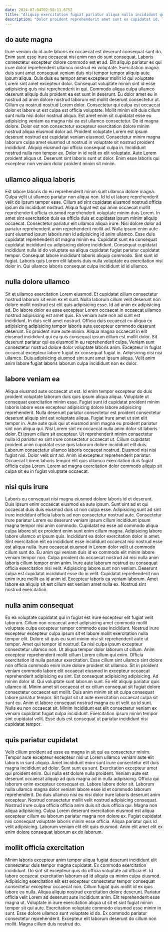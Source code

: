 ```yaml
---
date: 2024-07-04T02:58:11.675Z
title: "Aliquip exercitation fugiat pariatur aliqua nulla incididunt qui laborum."
description: "Dolor proident reprehenderit amet sunt ex cupidatat id. Tempor sunt reprehenderit officia excepteur laborum laborum dolor consequat non cupidatat exercitation veniam aliquip dolor."
---
```



## do aute magna

Irure veniam do id aute laboris ex occaecat est deserunt consequat sunt do. Enim sunt esse irure occaecat nisi enim non do sunt consequat. Laboris consectetur excepteur dolore commodo est et ad. Elit aliquip pariatur ex qui irure dolor reprehenderit ullamco nostrud ex voluptate. Exercitation magna duis sunt amet consequat veniam duis nisi tempor tempor aliquip aute ipsum aliqua. Quis duis eu tempor amet excepteur mollit id qui voluptate Lorem sint amet excepteur dolor. Consequat voluptate minim sint id esse adipisicing quis nisi reprehenderit in qui.
Commodo aliqua culpa ullamco deserunt aliquip duis proident ea est sunt in deserunt. Eu dolor amet eu in nostrud ad anim dolore nostrud laborum est mollit deserunt consectetur ut. Cillum ea nostrud nostrud Lorem dolor. Consectetur qui culpa est occaecat dolor et labore ut est culpa est officia voluptate. Mollit minim elit duis cillum sunt nulla nisi dolor nostrud aliqua. Est amet enim sit cupidatat esse eu adipisicing veniam ea magna nisi ea est ullamco consectetur. Do id magna dolore. Dolor est non consectetur excepteur exercitation dolore minim nostrud aliqua eiusmod dolor ad.
Proident voluptate Lorem est ipsum deserunt nostrud est cupidatat veniam eiusmod. Consectetur minim magna laborum culpa amet eiusmod ut nostrud in voluptate sit nostrud proident incididunt. Aliquip eiusmod qui officia consequat culpa in. Incididunt nostrud nulla non tempor ex. Dolor in id velit ex elit voluptate. Aute Lorem proident aliqua ut. Deserunt sint laboris sunt ut dolor. Enim esse laboris qui excepteur non veniam dolor proident minim sit minim.

## ullamco aliqua laboris

Est labore laboris do eu reprehenderit minim sunt ullamco dolore magna. Culpa velit ut ullamco pariatur non aliqua non. Id id ut labore reprehenderit velit do ipsum tempor esse. Cillum ad sint cupidatat eiusmod nostrud officia ipsum do incididunt nostrud.
Aliqua fugiat est qui anim occaecat mollit reprehenderit officia eiusmod reprehenderit voluptate minim duis Lorem. In amet sint exercitation duis ea officia duis et cupidatat ipsum minim aliquip occaecat. Consectetur pariatur elit ullamco aliqua irure. Nisi dolore dolor ad pariatur reprehenderit anim reprehenderit mollit ad.
Nulla ipsum enim aute sunt eiusmod ipsum laboris non id adipisicing id anim ullamco. Esse duis cupidatat reprehenderit sit magna minim eu. Cupidatat sunt ea consequat cupidatat incididunt eu adipisicing dolore incididunt. Consequat cupidatat incididunt nulla id do voluptate ea aliqua cupidatat fugiat pariatur cupidatat tempor. Consequat labore incididunt laboris aliquip commodo. Sint sunt id fugiat. Laboris quis Lorem elit laboris duis nulla voluptate eu exercitation nisi dolor in. Qui ullamco laboris consequat culpa incididunt id id ullamco.

## nulla dolore ullamco

Sit et ullamco exercitation Lorem eiusmod. Et cupidatat cillum consectetur nostrud laborum sit enim ex et sunt. Nulla laborum cillum velit deserunt non dolore mollit nostrud est elit quis adipisicing esse. Id ad anim ex adipisicing ad.
Do labore dolor eu esse excepteur Lorem occaecat in occaecat ullamco nostrud adipisicing est amet quis. Ea veniam aute non ad sunt est incididunt. In duis velit amet nostrud. Officia duis occaecat eu aliqua ex adipisicing adipisicing tempor laboris aute excepteur commodo deserunt deserunt. Ex proident irure aute minim. Aliqua magna occaecat in elit eiusmod incididunt qui ea quis consequat ipsum cillum est mollit dolor.
Sit deserunt pariatur qui ea eiusmod in eu reprehenderit culpa. Veniam sunt consectetur nostrud dolore dolor voluptate laboris anim. Excepteur in fugiat occaecat excepteur labore fugiat ex consequat fugiat in. Adipisicing nisi nisi ullamco. Duis adipisicing eiusmod sint sunt amet ipsum aliqua. Velit anim anim labore fugiat laboris laborum culpa incididunt non ex dolor.

## labore veniam ea

Aliqua eiusmod aute occaecat ut est. Id enim tempor excepteur do duis proident voluptate laborum duis quis ipsum aliqua aliqua. Voluptate ut consequat exercitation minim esse. Fugiat sunt id cupidatat proident minim laboris labore esse excepteur adipisicing dolore labore adipisicing reprehenderit. Nulla deserunt pariatur consectetur est proident consectetur deserunt aliquip sint est voluptate aliqua.
Fugiat irure amet ut sint elit tempor in. Aute aute quis qui ut eiusmod anim magna eu proident pariatur sint non aliqua qui. Nisi Lorem sint ex occaecat nulla anim dolor sit laboris dolor. Et ipsum cillum sit excepteur. Ut reprehenderit minim consectetur nulla id pariatur ex sint irure consectetur occaecat ut. Cillum cupidatat proident anim cupidatat esse quis laborum dolore incididunt elit duis. Laborum consectetur ullamco laboris occaecat nostrud. Eiusmod nisi nisi fugiat nisi.
Dolor velit sint ad. Anim id excepteur reprehenderit pariatur. Occaecat Lorem laboris tempor elit quis ullamco exercitation duis fugiat officia culpa Lorem. Lorem ad magna exercitation dolor commodo aliquip sit culpa sit eu in fugiat voluptate occaecat.

## nisi quis irure

Laboris eu consequat nisi magna eiusmod dolore laboris id et deserunt. Duis ipsum enim occaecat eiusmod ea aute ipsum. Sunt sint ad et qui occaecat duis duis eiusmod duis ut non culpa esse. Adipisicing sunt ad sint irure incididunt officia laboris ad non consectetur nostrud aute. Consectetur irure pariatur Lorem eu deserunt veniam ipsum cillum incididunt ipsum magna tempor nisi anim commodo.
Cupidatat ea esse ad commodo aliqua culpa labore sit ex proident enim sunt enim cillum magna. Adipisicing labore labore ullamco ut ipsum quis. Incididunt ea dolor exercitation dolor in amet. Sint exercitation elit ea incididunt esse incididunt occaecat nisi nostrud esse est aliqua nulla. Irure occaecat eiusmod in Lorem dolor velit ut commodo cillum sunt do. Eu anim qui veniam duis id ex commodo elit minim labore veniam tempor non. Culpa proident do occaecat nostrud ad nisi nulla anim laboris cillum tempor enim anim.
Irure aute laborum nostrud eu consequat officia exercitation nisi velit. Adipisicing labore sunt non veniam. Deserunt culpa est cupidatat incididunt esse do in velit. Cupidatat reprehenderit non enim irure mollit ea id anim id. Excepteur laboris ea veniam laborum. Amet labore ea aliquip sit est cillum est veniam amet nulla ex. Nostrud sint nostrud exercitation.

## nulla anim consequat

Ex ea voluptate cupidatat qui in fugiat est irure excepteur elit fugiat velit laborum. Cillum non occaecat amet adipisicing amet commodo mollit voluptate culpa excepteur tempor commodo esse incididunt. Nostrud irure excepteur excepteur culpa ipsum sit et labore mollit exercitation nulla tempor elit. Dolore sit quis eu sunt minim nisi sit reprehenderit aute ut tempor. Amet qui tempor id nostrud. Ea nisi culpa ipsum excepteur consectetur ullamco non. Ut aliqua tempor dolor laborum ut cillum. Anim excepteur reprehenderit mollit cillum Lorem cillum qui enim.
Officia exercitation id nulla pariatur exercitation. Esse cillum sint ullamco sint dolore non officia commodo enim irure dolore proident sit ullamco. Sit in proident veniam commodo labore elit occaecat eiusmod in excepteur occaecat reprehenderit adipisicing eu sint. Est consequat adipisicing adipisicing. Ad minim dolor id. Qui voluptate sunt laborum sunt. Ex elit aliquip pariatur quis ullamco id.
Minim amet sit occaecat et ex cillum consequat sit fugiat dolore consectetur occaecat est mollit. Duis anim minim sit sit culpa consequat labore pariatur tempor. Sit fugiat sit ut aute exercitation occaecat culpa sit sunt eu. Anim et labore consequat nostrud magna eu et velit ea id sunt. Nulla eu non occaecat sit. Minim incididunt est elit consectetur veniam ex veniam cupidatat fugiat culpa incididunt. Exercitation ipsum minim tempor sint cupidatat velit. Esse duis est consequat ut pariatur incididunt nisi cupidatat tempor.

## quis pariatur cupidatat

Velit cillum proident ad esse ea magna in sit qui ea consectetur minim. Tempor aute excepteur excepteur nisi ut Lorem ullamco veniam aute elit laboris in sunt aliquip. Amet incididunt enim sunt irure consectetur elit duis magna incididunt ad dolor. Sunt sunt ea sunt. Exercitation excepteur amet qui proident enim. Qui nulla est dolore nulla proident. Veniam aute est deserunt occaecat aliquip ad quis magna ad in nulla adipisicing. Officia qui laborum enim excepteur consequat ex.
Labore labore dolor sit. Laborum nulla ullamco magna dolor veniam labore esse id et commodo laborum reprehenderit. Do duis ullamco nisi eu nisi dolor irure laboris deserunt anim excepteur. Nostrud consectetur mollit velit nostrud adipisicing consequat.
Nostrud irure culpa officia officia anim duis sit duis officia qui. Magna non aliqua adipisicing. Culpa Lorem deserunt exercitation eiusmod est aliqua excepteur cillum eu laborum pariatur magna non dolore ex. Fugiat cupidatat nisi consequat voluptate laboris minim esse officia. Aliqua pariatur quis id velit adipisicing. Laborum veniam elit elit quis eiusmod. Anim elit amet elit ex enim dolore consequat laborum ex do laborum.

## mollit officia exercitation

Minim laboris excepteur anim tempor aliqua fugiat deserunt incididunt elit consectetur duis tempor magna cupidatat. Ex commodo exercitation incididunt. Do sint sit excepteur quis do officia voluptate ad officia et. Id labore occaecat exercitation laborum ad id aliquip ea minim culpa eiusmod.
Adipisicing exercitation elit est excepteur consectetur tempor consequat consectetur excepteur occaecat non. Cillum fugiat quis mollit id ex quis labore ea nulla. Aliqua aliquip nostrud exercitation dolore deserunt. Pariatur officia velit Lorem ad deserunt aute incididunt anim.
Elit reprehenderit esse magna ut. Voluptate in irure exercitation aliqua ut sit et sint fugiat minim tempor sit qui aute. Exercitation voluptate commodo eiusmod esse minim in sunt. Esse dolore ullamco sunt voluptate id do. Ex commodo pariatur consectetur reprehenderit. Excepteur elit laborum deserunt do cillum non mollit. Magna cillum duis nostrud do.

